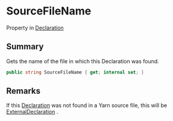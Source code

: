 # SourceFileName

Property in [Declaration](./)

## Summary

Gets the name of the file in which this Declaration was found.

```csharp
public string SourceFileName { get; internal set; }
```

## Remarks

If this [Declaration](./) was not found in a Yarn source file, this will be [ExternalDeclaration](yarn.compiler.declaration.externaldeclaration.md) .
